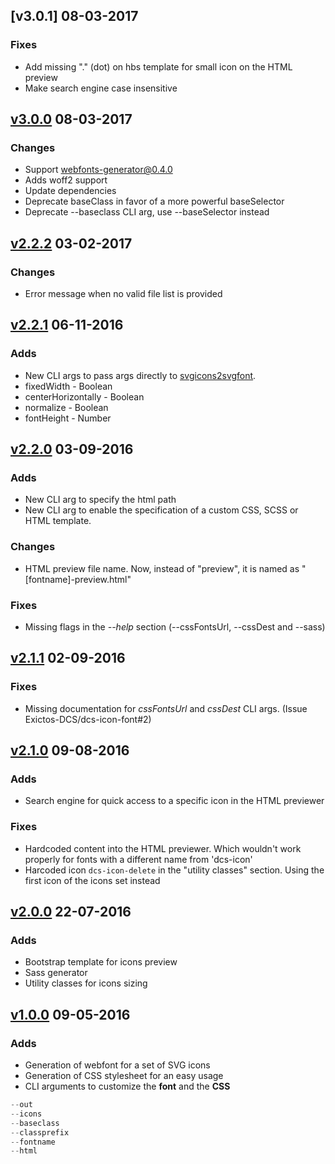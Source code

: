 ## [v3.0.1] 08-03-2017
### Fixes
* Add missing "." (dot) on hbs template for small icon on the HTML preview
* Make search engine case insensitive

## [v3.0.0] 08-03-2017
### Changes 
* Support webfonts-generator@0.4.0
 * Adds woff2 support
 * Update dependencies
 * Deprecate baseClass in favor of a more powerful baseSelector
* Deprecate --baseclass CLI arg, use --baseSelector instead

## [v2.2.2] 03-02-2017
### Changes 
* Error message when no valid file list is provided

## [v2.2.1] 06-11-2016
### Adds
* New CLI args to pass args directly to [svgicons2svgfont].
 * fixedWidth - Boolean
 * centerHorizontally - Boolean
 * normalize - Boolean
 * fontHeight - Number

## [v2.2.0] 03-09-2016
### Adds
* New CLI arg to specify the html path
* New CLI arg to enable the specification of a custom CSS, SCSS or HTML template.

### Changes
* HTML preview file name. Now, instead of "preview", it is named as "[fontname]-preview.html"

### Fixes
* Missing flags in the *--help* section (--cssFontsUrl, --cssDest and --sass)

## [v2.1.1] 02-09-2016
### Fixes
* Missing documentation for *cssFontsUrl* and *cssDest* CLI args. (Issue Exictos-DCS/dcs-icon-font#2)

## [v2.1.0] 09-08-2016
### Adds
* Search engine for quick access to a specific icon in the HTML previewer

### Fixes
* Hardcoded content into the HTML previewer. Which wouldn't work properly for fonts with a different name from 'dcs-icon'
* Harcoded icon ```dcs-icon-delete``` in the "utility classes" section. Using the first icon of the icons set instead

## [v2.0.0] 22-07-2016
### Adds
* Bootstrap template for icons preview
* Sass generator
* Utility classes for icons sizing

## [v1.0.0] 09-05-2016
### Adds
* Generation of webfont for a set of SVG icons
* Generation of CSS stylesheet for an easy usage
* CLI arguments to customize the **font** and the **CSS**
```javascript
--out
--icons
--baseclass
--classprefix
--fontname
--html
```

[v1.0.0]: https://github.com/Exictos-DCS/dcs-icon-font/releases/tag/v1.0.0
[v2.0.0]: https://github.com/Exictos-DCS/dcs-icon-font/releases/tag/v2.0.0
[v2.1.0]: https://github.com/Exictos-DCS/dcs-icon-font/releases/tag/v2.1.0
[v2.1.1]: https://github.com/Exictos-DCS/dcs-icon-font/releases/tag/v2.1.1
[v2.2.0]: https://github.com/Exictos-DCS/dcs-icon-font/releases/tag/v2.2.0
[v2.2.1]: https://github.com/Exictos-DCS/dcs-icon-font/releases/tag/v2.2.1
[v2.2.2]: https://github.com/Exictos-DCS/dcs-icon-font/releases/tag/v2.2.2
[v3.0.0]: https://github.com/Exictos-DCS/dcs-icon-font/releases/tag/v3.0.0
[svgicons2svgfont]: https://github.com/nfroidure/svgicons2svgfont
